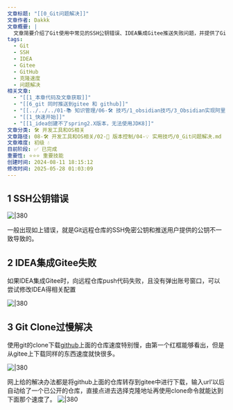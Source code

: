 ```yaml
---
文章标题: "[[0_Git问题解决]]"
文章作者: Dakkk
文章概要: |
  文章简要介绍了Git使用中常见的SSH公钥错误、IDEA集成Gitee推送失败问题，并提供了GitHub仓库克隆速度慢时通过Gitee转存加速的解决方案。
tags:
  - Git
  - SSH
  - IDEA
  - Gitee
  - GitHub
  - 克隆速度
  - 问题解决
相关文章:
  - "[[1_本章代码及文章获取]]"
  - "[[6_git 同时推送到gitee 和 github]]"
  - "[[../../../01-📚 知识管理/06-🛠️ 技巧/1_obsidian技巧/3_Obsidian实现阿里云同步和Git备份]]"
  - "[[1_快速开始]]"
  - "[[1_idea创建不了spring2.X版本，无法使用JDK8]]"
文章分类: 🛠️ 开发工具和OS相关
文章路径: 08-🛠️ 开发工具和OS相关/02-🔧 版本控制/04-💡 实用技巧/0_Git问题解决.md
文章难度: 初级 💧
目前阶段: ✅ 已完成
重要性: ⭐⭐⭐ 重要技能
创建时间: 2024-08-11 18:15:12
修改时间: 2025-05-28 01:03:09
---
```


## 1 SSH公钥错误

![|380](https://my-obsidian-image.oss-cn-guangzhou.aliyuncs.com/2024/04/1d75784e5023bff35fda261fb67ed52f.png)

一般出现如上错误，就是Git远程仓库的SSH免密公钥和推送用户提供的公钥不一致导致的。

## 2 IDEA集成Gitee失败

如果IDEA集成Gitee时，向远程仓库push代码失败，且没有弹出账号窗口，可以尝试修改IDEA得相关配置

![|380](https://my-obsidian-image.oss-cn-guangzhou.aliyuncs.com/2024/04/d3fd25838ef365e94c0c150d3acd6049.png)

## 3 Git Clone过慢解决

使用git的clone下载[github](https://so.csdn.net/so/search?q=github&spm=1001.2101.3001.7020)上面的仓库速度特别慢，由第一个红框能够看出，但是从gitee上下载同样的东西速度就快很多。

![|380](https://my-obsidian-image.oss-cn-guangzhou.aliyuncs.com/2024/04/ed84d93a2db2ce802c3a0ed88b3fc1b0.png)

网上给的解决办法都是将github上面的仓库转存到gitee中进行下载，输入url’以后自动给了一个已公开的仓库，直接点进去选择克隆地址再使用clone命令就能达到下面那个速度了。
![|380](https://my-obsidian-image.oss-cn-guangzhou.aliyuncs.com/2024/04/ab1b1bdcdf969ccb141feb5972eede73.png)
